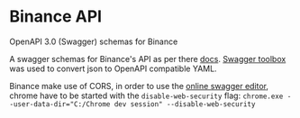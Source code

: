 # Binance API
OpenAPI 3.0 (Swagger) schemas for Binance

A swagger schemas for Binance's API as per there [docs](https://github.com/binance-exchange/binance-official-api-docs). [Swagger toolbox](https://swagger-toolbox.firebaseapp.com/) was used to convert json to OpenAPI compatible YAML.

Binance make use of CORS, in order to use the [online swagger editor](https://editor.swagger.io), chrome have to be started with the `disable-web-security` flag:
```chrome.exe --user-data-dir="C:/Chrome dev session" --disable-web-security```
